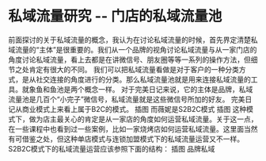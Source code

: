 # 私域流量研究 -- 门店的私域流量池

前面探讨的关于私域流量的概念，我认为在讨论私域流量的时候，首先界定清楚私域流量的“主体”是很重要的。我们从一个品牌的视角讨论私域流量与从一家门店的角度讨论私域流量，看上去都是在讲微信号、朋友圈等等一系列的操作方法，但细节之处肯定有很大的不同。
我们可以把私域流量看做是对于客户的一种分类方式，是从社交连接的角度进行的分类。那么私域流量池就是用来连接私域流量的工具。就象鱼和鱼池是两个概念一样。
对于完美日记来说，它的主体是品牌，私域流量池是几百个“小完子”微信号，私域流量就是这些微信号所加的好友。
完美日记从商业模式上来看上属于B2C的模式。
插图
而薇妮是S2B2C模式
插图
这种模式下，做为店主最关心的肯定是从一家店的角度如何运营私域流量。关于这一点，在一些课程中也看到过一些案例，比如一家烧烤店如何运营私域流量。这里面当然有可借鉴之处，但这种单店模式与连锁加盟模式下的私域流量运营又不一样。
S2B2C模式下的私域流量运营应该参照下面的结构：
插图
品牌私域